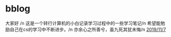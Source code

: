 # bblog
大家好 /n
这是一个转行计算机的小白记录学习过程中的一些学习笔记/n
希望能勉励自己在cs的学习中不断进步。/n
亦余心之所善兮，虽九死其犹未悔/n
[2019/11/7](https://github.com/952362235/bblog/commit/6052582d120b38e75b41d7bfa3373d3e0e52910f)
